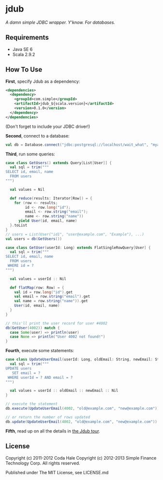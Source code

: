 jdub
====

*A damn simple JDBC wrapper. Y'know. For databases.*


Requirements
------------

* Java SE 6
* Scala 2.9.2

How To Use
----------

**First**, specify Jdub as a dependency:

```xml
<dependencies>
  <dependency>
    <groupId>com.simple</groupId>
    <artifactId>jdub_${scala.version}</artifactId>
    <version>0.1.0</version>
  </dependency>
</dependencies>
```

(Don't forget to include your JDBC driver!)

**Second**, connect to a database:

```scala
val db = Database.connect("jdbc:postgresql://localhost/wait_what", "myaccount", "mypassword")
```

**Third**, run some queries:

```scala
case class GetUsers() extends Query[List[User]] {
  val sql = trim("""
SELECT id, email, name
  FROM users
""")

  val values = Nil

  def reduce(results: Iterator[Row]) = {
    for (row <- results;
         id <- row.long("id");
         email <- row.string("email");
         name <- row.string("name"))
      yield User(id, email, name)
  }.toList
}
// users = List(User("id1", "user@example.com", "Example"), ...)
val users = db(GetUsers())

case class GetUser(userId: Long) extends FlatSingleRowQuery[User] {
  val sql = trim("""
SELECT id, email, name
  FROM users
 WHERE id = ?
""")

  val values = userId :: Nil

  def flatMap(row: Row) = {
    val id = row.long("id").get
    val email = row.string("email").get
    val name = row.string("name")).get
    User(id, email, name)
  }
}

// this'll print the user record for user #4002
db(GetUser(4002)) match {
  case Some(user) => println(user)
  case None => println("User 4002 not found!")
}
```

**Fourth**, execute some statements:

```scala
case class UpdateUserEmail(userId: Long, oldEmail: String, newEmail: String) extends Statement {
  val sql = trim("""
UPDATE users
   SET email = ?
 WHERE userId = ? AND email = ?
""")

  val values = userId :: oldEmail :: newEmail :: Nil
}

// execute the statement
db.execute(UpdateUserEmail(4002, "old@example.com", "new@example.com"))

// or return the number of rows updated
db.update(UpdateUserEmail(4002, "old@example.com", "new@example.com"))
```

**Fifth**, read up on all the details in [the Jdub tour](tour.md).

License
-------

Copyright (c) 2011-2012 Coda Hale
Copyright (c) 2012-2013 Simple Finance Technology Corp. All rights reserved.

Published under The MIT License, see LICENSE.md
